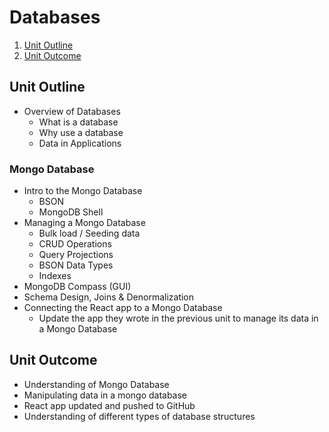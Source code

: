 # Databases

1. [Unit Outline](#unit-outline)
1. [Unit Outcome](#unit-outcome)
<!-- 1. [Related Empowerment Day](#related-empowerment-day) -->
<!-- 1. [Unit Lesson Plans](#unit-lesson-plans) -->

## Unit Outline

- Overview of Databases
  - What is a database
  - Why use a database
  - Data in Applications

<!-- - Relational Databases
  - Relational & Non-Relational (NoSQL) Defined
  - Tables, Records and Fields
  - Unique Identifier/Keys
  - Normalization
- Intro to SQL Databases (Look at MySQL)
  - SQL and CRUD operations
  - ANSI/ISO Standards
  - MySQL Setup (MariaDB)
- Intro to NoSQL Databases (Graph, Mongo etc)
- Choosing the database for an application -->

<!-- # Mongo Database -->

### Mongo Database

- Intro to the Mongo Database
  - BSON
  - MongoDB Shell
- Managing a Mongo Database
  - Bulk load / Seeding data
  - CRUD Operations
  - Query Projections
  - BSON Data Types
  - Indexes
- MongoDB Compass (GUI)
- Schema Design, Joins & Denormalization
- Connecting the React app to a Mongo Database
  - Update the app they wrote in the previous unit to manage its data in a Mongo Database

## Unit Outcome

- Understanding of Mongo Database
- Manipulating data in a mongo database
- React app updated and pushed to GitHub
- Understanding of different types of database structures

<!-- ## Unit Lesson Plans

For details of what is cover each session of in each lesson plan take a look [here](lesson-plan) -->
